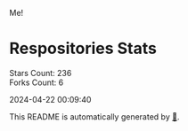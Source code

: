 Me!

# Respositories Stats
Stars Count: 236  
Forks Count: 6

2024-04-22 00:09:40  

This README is automatically generated by [🐰](https://github.com/rnitta/rnitta).
